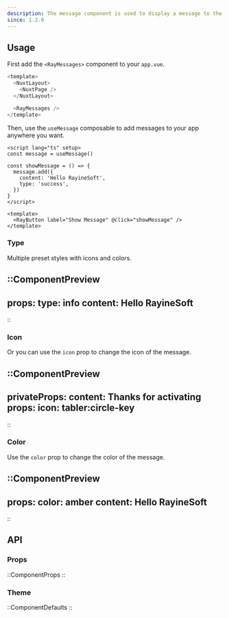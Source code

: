 ```yaml
---
description: The message component is used to display a message to the user
since: 1.2.0
---
```


## Usage

First add the `<RayMessages>` component to your `app.vue`.

```js [app.vue]{6}
<template>
  <NuxtLayout>
    <NuxtPage />
  </NuxtLayout>

  <RayMessages />
</template>
```

Then, use the `useMessage` composable to add messages to your app anywhere you want.

```vue [pages/index.vue]{2,5-8}
<script lang="ts" setup>
const message = useMessage()

const showMessage = () => {
  message.add({
    content: 'Hello RayineSoft',
    type: 'success',
  })
}
</script>

<template>
  <RayButton label="Show Message" @click="showMessage" />
</template>
```

### Type

Multiple preset styles with icons and colors.

::ComponentPreview
---
props:
  type: info
  content: Hello RayineSoft
---
::

### Icon

Or you can use the `icon` prop to change the icon of the message.

::ComponentPreview
---
privateProps:
  content: Thanks for activating
props:
  icon: tabler:circle-key
---
::


### Color

Use the `color` prop to change the color of the message.

::ComponentPreview
---
props:
  color: amber
  content: Hello RayineSoft
---
::

## API

### Props

::ComponentProps
::

### Theme

::ComponentDefaults
::
